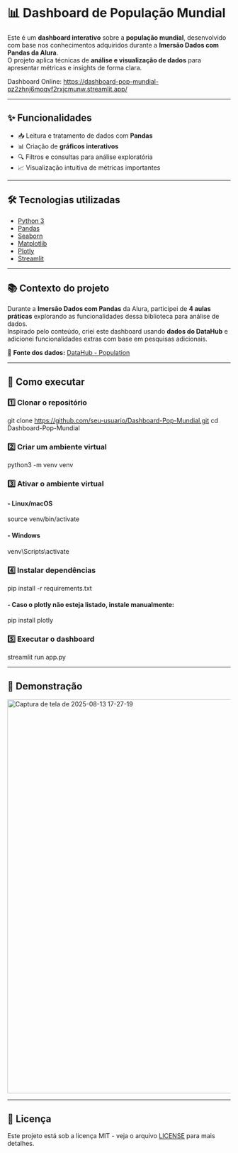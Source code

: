 # 📊 Dashboard de População Mundial

Este é um **dashboard interativo** sobre a **população mundial**, desenvolvido com base nos conhecimentos adquiridos durante a **Imersão Dados com Pandas da Alura**.  
O projeto aplica técnicas de **análise e visualização de dados** para apresentar métricas e insights de forma clara.

Dashboard Online: https://dashboard-pop-mundial-pz2zhnj6moqvf2rxjcmunw.streamlit.app/

---

## ✨ Funcionalidades
- 📥 Leitura e tratamento de dados com **Pandas**  
- 📊 Criação de **gráficos interativos**  
- 🔍 Filtros e consultas para análise exploratória  
- 📈 Visualização intuitiva de métricas importantes  

---

## 🛠 Tecnologias utilizadas
- [Python 3](https://www.python.org/)
- [Pandas](https://pandas.pydata.org/)
- [Seaborn](https://seaborn.pydata.org/)
- [Matplotlib](https://matplotlib.org/)
- [Plotly](https://plotly.com/)
- [Streamlit](https://streamlit.io/)

---

## 📚 Contexto do projeto
Durante a **Imersão Dados com Pandas** da Alura, participei de **4 aulas práticas** explorando as funcionalidades dessa biblioteca para análise de dados.  
Inspirado pelo conteúdo, criei este dashboard usando **dados do DataHub** e adicionei funcionalidades extras com base em pesquisas adicionais.

📂 **Fonte dos dados:** [DataHub - Population](https://datahub.io/core/population)

---

## 🚀 Como executar

### 1️⃣ Clonar o repositório
git clone https://github.com/seu-usuario/Dashboard-Pop-Mundial.git
cd Dashboard-Pop-Mundial

### 2️⃣ Criar um ambiente virtual
python3 -m venv venv

### 3️⃣ Ativar o ambiente virtual

#### - Linux/macOS
  source venv/bin/activate

#### - Windows
  venv\Scripts\activate

### 4️⃣ Instalar dependências
pip install -r requirements.txt

#### - Caso o plotly não esteja listado, instale manualmente:
pip install plotly

### 5️⃣ Executar o dashboard
streamlit run app.py

---

## 📸 Demonstração

<img width="1603" height="888" alt="Captura de tela de 2025-08-13 17-27-19" src="https://github.com/user-attachments/assets/e1f2c2a0-87a2-40d7-944b-c481a6b9c291" />

---

## 📄 Licença

Este projeto está sob a licença MIT - veja o arquivo [LICENSE](LICENSE) para mais detalhes.
